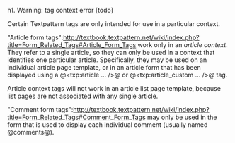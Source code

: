 h1. Warning: tag context error [todo]

Certain Textpattern tags are only intended for use in a particular context.

"Article form tags":http://textbook.textpattern.net/wiki/index.php?title=Form_Related_Tags#Article_Form_Tags work only in an *article context*.  They refer to a single article, so they can only be used in a context that identifies one particular article.  Specifically, they may be used on an individual article page template, or in an article form that has been displayed using a @<txp:article … />@ or @<txp:article_custom … />@ tag.

Article context tags will not work in an article list page template, because list pages are not associated with any single article.

"Comment form tags":http://textbook.textpattern.net/wiki/index.php?title=Form_Related_Tags#Comment_Form_Tags may only be used in the form that is used to display each individual comment (usually named @comments@).

